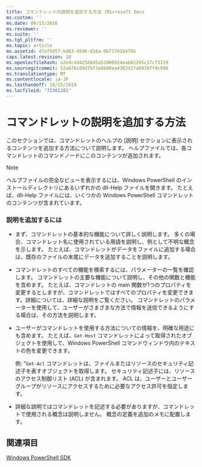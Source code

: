 ```yaml
---
title: コマンドレットの説明を追加する方法 |Microsoft Docs
ms.custom: ''
ms.date: 09/13/2016
ms.reviewer: ''
ms.suite: ''
ms.tgt_pltfrm: ''
ms.topic: article
ms.assetid: 47af9d57-bd63-4596-816a-0b717418476b
caps.latest.revision: 10
ms.openlocfilehash: a2e4c4d42566d5a52006924eab02295c37cf3159
ms.sourcegitcommit: 52a67bcd9d7bf3e8600ea4302d1fa8970ff9c998
ms.translationtype: MT
ms.contentlocale: ja-JP
ms.lasthandoff: 10/15/2019
ms.locfileid: "72361281"
---
```

# <a name="how-to-add-a-cmdlet-description"></a>コマンドレットの説明を追加する方法

このセクションでは、コマンドレットのヘルプの [説明] セクションに表示されるコンテンツを追加する方法について説明します。 ヘルプファイルでは、各コマンドレットのコマンドノードにこのコンテンツが追加されます。

> [!NOTE]
> ヘルプファイルの完全なビューを表示するには、Windows PowerShell のインストールディレクトリにあるいずれかの dll-Help ファイルを開きます。 たとえば、dll-Help ファイルには、いくつかの Windows PowerShell コマンドレットのコンテンツが含まれています。

### <a name="to-add-a-description"></a>説明を追加するには

- まず、コマンドレットの基本的な機能について詳しく説明します。 多くの場合、コマンドレット名に使用されている用語を説明し、例として不明な概念を示します。 たとえば、コマンドレットがデータをファイルに追加する場合は、既存のファイルの末尾にデータを追加することを説明します。

- コマンドレットのすべての機能を検索するには、パラメーターの一覧を確認します。 コマンドレットの主要な機能について説明し、その他の関数と機能を含めます。 たとえば、コマンドレットの main 関数が1つのプロパティを変更するとしますが、コマンドレットではすべてのプロパティを変更できます。詳細については、詳細な説明をご覧ください。 コマンドレットのパラメーターを使用して、ユーザーがさまざまな方法で情報を送信できるようにする場合は、その方法を説明します。

- ユーザーがコマンドレットを使用する方法についての情報を、明確な用途にも含めます。 たとえば、`Get-Host` コマンドレットによって取得されたオブジェクトを使用して、Windows PowerShell コマンドウィンドウ内のテキストの色を変更できます。

  例: "`Get-Acl` コマンドレットは、ファイルまたはリソースのセキュリティ記述子を表すオブジェクトを取得します。 セキュリティ記述子には、リソースのアクセス制御リスト (ACL) が含まれます。 ACL は、ユーザーとユーザーグループがリソースにアクセスするために必要なアクセス許可を指定します。

- 詳細な説明ではコマンドレットを記述する必要がありますが、コマンドレットで使用される概念は説明しません。 概念の定義を追加のメモに配置します。

## <a name="see-also"></a>関連項目

[Windows PowerShell SDK](../windows-powershell-reference.md)
